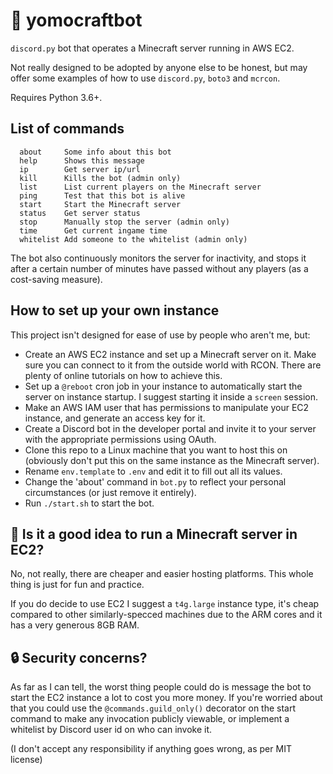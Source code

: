 # 🐸 yomocraftbot

`discord.py` bot that operates a Minecraft server running in AWS EC2.

Not really designed to be adopted by anyone else to be honest, but may offer
some examples of how to use `discord.py`, `boto3` and `mcrcon`.

Requires Python 3.6+.

## List of commands

```
  about     Some info about this bot
  help      Shows this message
  ip        Get server ip/url
  kill      Kills the bot (admin only)
  list      List current players on the Minecraft server
  ping      Test that this bot is alive
  start     Start the Minecraft server
  status    Get server status
  stop      Manually stop the server (admin only)
  time      Get current ingame time
  whitelist Add someone to the whitelist (admin only)
```

The bot also continuously monitors the server for inactivity, and stops it after
a certain number of minutes have passed without any players (as a cost-saving
measure).

## How to set up your own instance

This project isn't designed for ease of use by people who aren't me, but:

- Create an AWS EC2 instance and set up a Minecraft server on it.
  Make sure you can connect to it from the outside world with RCON. There are
  plenty of online tutorials on how to achieve this.
- Set up a `@reboot` cron job in your instance to automatically start the server
  on instance startup. I suggest starting it inside a `screen` session.
- Make an AWS IAM user that has permissions to manipulate your EC2 instance,
  and generate an access key for it.
- Create a Discord bot in the developer portal and invite it
  to your server with the appropriate permissions using OAuth. 
- Clone this repo to a Linux machine that you want to host this on (obviously
  don't put this on the same instance as the Minecraft server).
- Rename `env.template` to `.env` and edit it to fill out all its values.
- Change the 'about' command in `bot.py` to reflect your personal circumstances
  (or just remove it entirely).
- Run `./start.sh` to start the bot.

## 🤔 Is it a good idea to run a Minecraft server in EC2?

No, not really, there are cheaper and easier hosting platforms. This whole thing
is just for fun and practice.

If you do decide to use EC2 I suggest a `t4g.large` instance type, it's cheap
compared to other similarly-specced machines due to the ARM cores and it has
a very generous 8GB RAM.

## 🔒 Security concerns?

As far as I can tell, the worst thing people could do is message the bot to
start the EC2 instance a lot to cost you more money. If you're worried about
that you could use the `@commands.guild_only()` decorator on the start command
to make any invocation publicly viewable, or implement a whitelist by Discord
user id on who can invoke it.

(I don't accept any responsibility if anything goes wrong, as per MIT license)